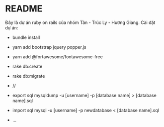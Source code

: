 # README

Đây là dự án ruby on rails của nhóm Tân - Trúc Ly - Hương Giang. 
Cài đặt dự án:
* bundle install

* yarn add bootstrap jquery popper.js

* yarn add @fortawesome/fontawesome-free

* rake db:create

* rake db:migrate

* //
* export sql mysqldump -u [username] -p [database name] > [database name].sql
* import sql mysql -u [username] -p newdatabase < [database name].sql

* ...

